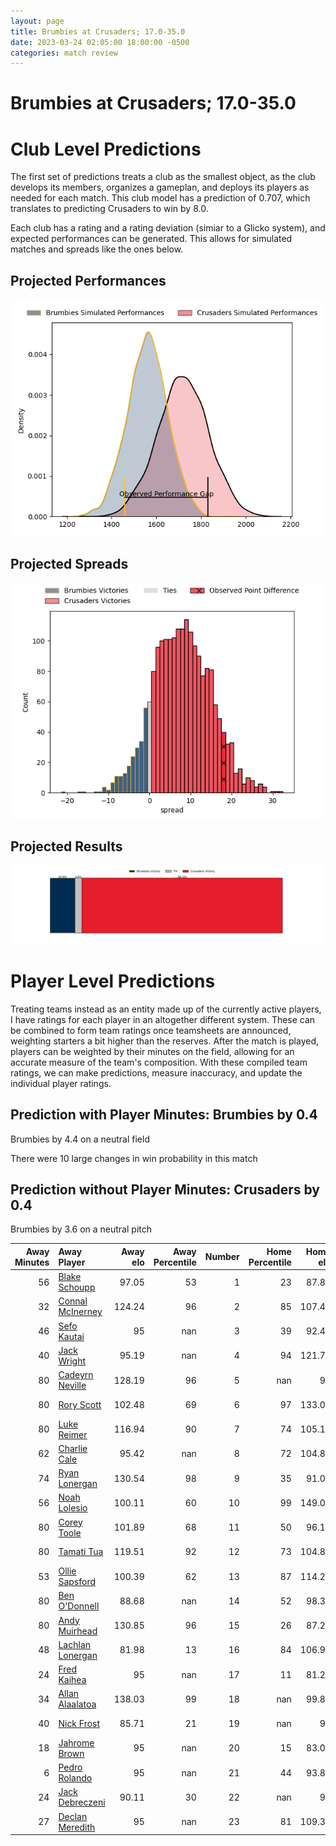 ```yaml
---  
layout: page  
title: Brumbies at Crusaders; 17.0-35.0  
date: 2023-03-24 02:05:00 18:00:00 -0500  
categories: match review  
---
```

# Brumbies at Crusaders; 17.0-35.0

# Club Level Predictions


The first set of predictions treats a club as the smallest object, as the club develops its members, organizes a gameplan, and deploys its players as needed for each match. This club model has a prediction of 0.707, which translates to predicting Crusaders to win by 8.0.

Each club has a rating and a rating deviation (simiar to a Glicko system), and expected performances can be generated. This allows for simulated matches and spreads like the ones below.
## Projected Performances


![Projected Performances](plots/performances_2023-03-24-Crusaders-Brumbies.png)
## Projected Spreads


![Projected Spreads](plots/spreads_2023-03-24-Crusaders-Brumbies.png)
## Projected Results


![Projected Results](plots/resultbar_2023-03-24-Crusaders-Brumbies.png)
# Player Level Predictions


Treating teams instead as an entity made up of the currently active players, I have ratings for each player in an altogether different system. These can be combined to form team ratings once teamsheets are announced, weighting starters a bit higher than the reserves. After the match is played, players can be weighted by their minutes on the field, allowing for an accurate measure of the team's composition. With these compiled team ratings, we can make predictions, measure inaccuracy, and update the individual player ratings.
## Prediction with Player Minutes: Brumbies by 0.4


Brumbies by 4.4 on a neutral field

There were 10 large changes in win probability in this match
## Prediction without Player Minutes: Crusaders by 0.4


Brumbies by 3.6 on a neutral pitch



|   Away Minutes | Away Player                                                     |   Away elo |   Away Percentile |   Number |   Home Percentile |   Home elo | Home Player                                                                 |   Home Minutes |
|---------------:|:----------------------------------------------------------------|-----------:|------------------:|---------:|------------------:|-----------:|:----------------------------------------------------------------------------|---------------:|
|             56 | [Blake Schoupp](..//playerfiles//BlakeSchoupp_cleaned.md)       |      97.05 |                53 |        1 |                23 |      87.83 | [Joe Moody](..//playerfiles//JoeMoody_cleaned.md)                           |             57 |
|             32 | [Connal McInerney](..//playerfiles//ConnalMcInerney_cleaned.md) |     124.24 |                96 |        2 |                85 |     107.49 | [Codie Taylor](..//playerfiles//CodieTaylor_cleaned.md)                     |             60 |
|             46 | [Sefo Kautai](..//playerfiles//SefoKautai_cleaned.md)           |      95    |               nan |        3 |                39 |      92.43 | [Tamaiti Williams](..//playerfiles//TamaitiWilliams_cleaned.md)             |             49 |
|             40 | [Jack Wright](..//playerfiles//JackWright_cleaned.md)           |      95.19 |               nan |        4 |                94 |     121.75 | [Scott Barrett](..//playerfiles//ScottBarrett_cleaned.md)                   |             80 |
|             80 | [Cadeyrn Neville](..//playerfiles//CadeyrnNeville_cleaned.md)   |     128.19 |                96 |        5 |               nan |      95    | [Dom Gardiner](..//playerfiles//DomGardiner_cleaned.md)                     |             80 |
|             80 | [Rory Scott](..//playerfiles//RoryScott_cleaned.md)             |     102.48 |                69 |        6 |                97 |     133.08 | [Ethan Blackadder](..//playerfiles//EthanBlackadder_cleaned.md)             |             36 |
|             80 | [Luke Reimer](..//playerfiles//LukeReimer_cleaned.md)           |     116.94 |                90 |        7 |                74 |     105.16 | [Tom Christie](..//playerfiles//TomChristie_cleaned.md)                     |             80 |
|             62 | [Charlie Cale](..//playerfiles//CharlieCale_cleaned.md)         |      95.42 |               nan |        8 |                72 |     104.85 | [Sione Havili](..//playerfiles//SioneHavili_cleaned.md)                     |             66 |
|             74 | [Ryan Lonergan](..//playerfiles//RyanLonergan_cleaned.md)       |     130.54 |                98 |        9 |                35 |      91.02 | [Mitchell Drummond](..//playerfiles//MitchellDrummond_cleaned.md)           |             50 |
|             56 | [Noah Lolesio](..//playerfiles//NoahLolesio_cleaned.md)         |     100.11 |                60 |       10 |                99 |     149.08 | [Richie Mo'unga](..//playerfiles//RichieMo'unga_cleaned.md)                 |             80 |
|             80 | [Corey Toole](..//playerfiles//CoreyToole_cleaned.md)           |     101.89 |                68 |       11 |                50 |      96.13 | [Leicester Fainga'anuku](..//playerfiles//LeicesterFainga'anuku_cleaned.md) |             66 |
|             80 | [Tamati Tua](..//playerfiles//TamatiTua_cleaned.md)             |     119.51 |                92 |       12 |                73 |     104.81 | [Dallas McLeod](..//playerfiles//DallasMcLeod_cleaned.md)                   |             80 |
|             53 | [Ollie Sapsford](..//playerfiles//OllieSapsford_cleaned.md)     |     100.39 |                62 |       13 |                87 |     114.25 | [Braydon Ennor](..//playerfiles//BraydonEnnor_cleaned.md)                   |             80 |
|             80 | [Ben O'Donnell](..//playerfiles//BenO'Donnell_cleaned.md)       |      88.68 |               nan |       14 |                52 |      98.32 | [Pepesana Patafilo](..//playerfiles//PepesanaPatafilo_cleaned.md)           |             53 |
|             80 | [Andy Muirhead](..//playerfiles//AndyMuirhead_cleaned.md)       |     130.85 |                96 |       15 |                26 |      87.27 | [Fergus Burke](..//playerfiles//FergusBurke_cleaned.md)                     |             80 |
|             48 | [Lachlan Lonergan](..//playerfiles//LachlanLonergan_cleaned.md) |      81.98 |                13 |       16 |                84 |     106.95 | [Brodie McAlister](..//playerfiles//BrodieMcAlister_cleaned.md)             |             20 |
|             24 | [Fred Kaihea](..//playerfiles//FredKaihea_cleaned.md)           |      95    |               nan |       17 |                11 |      81.29 | [George Bower](..//playerfiles//GeorgeBower_cleaned.md)                     |             23 |
|             34 | [Allan Alaalatoa](..//playerfiles//AllanAlaalatoa_cleaned.md)   |     138.03 |                99 |       18 |               nan |      99.86 | [Seb Calder](..//playerfiles//SebCalder_cleaned.md)                         |             31 |
|             40 | [Nick Frost](..//playerfiles//NickFrost_cleaned.md)             |      85.71 |                21 |       19 |               nan |      95    | [Jamie Hannah](..//playerfiles//JamieHannah_cleaned.md)                     |             14 |
|             18 | [Jahrome Brown](..//playerfiles//JahromeBrown_cleaned.md)       |      95    |               nan |       20 |                15 |      83.05 | [Christian Lio-Willie](..//playerfiles//ChristianLio-Willie_cleaned.md)     |             44 |
|              6 | [Pedro Rolando](..//playerfiles//PedroRolando_cleaned.md)       |      95    |               nan |       21 |                44 |      93.84 | [Willi Heinz](..//playerfiles//WilliHeinz_cleaned.md)                       |             30 |
|             24 | [Jack Debreczeni](..//playerfiles//JackDebreczeni_cleaned.md)   |      90.11 |                30 |       22 |               nan |      95    | [Willi Gualter](..//playerfiles//WilliGualter_cleaned.md)                   |             27 |
|             27 | [Declan Meredith](..//playerfiles//DeclanMeredith_cleaned.md)   |      95    |               nan |       23 |                81 |     109.39 | [Chay Fihaki](..//playerfiles//ChayFihaki_cleaned.md)                       |             14 |

